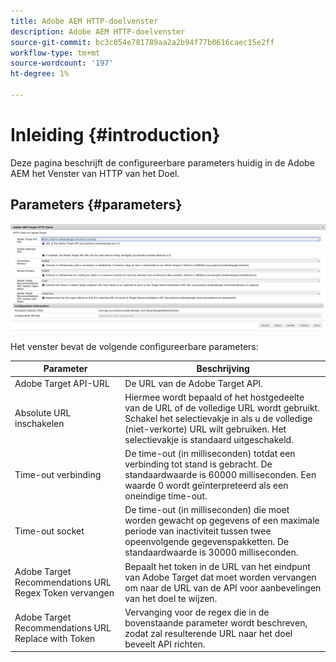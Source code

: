```yaml
---
title: Adobe AEM HTTP-doelvenster
description: Adobe AEM HTTP-doelvenster
source-git-commit: bc3c054e781789aa2a2b94f77b0616caec15e2ff
workflow-type: tm+mt
source-wordcount: '197'
ht-degree: 1%

---
```



# Inleiding {#introduction}

Deze pagina beschrijft de configureerbare parameters huidig in de Adobe AEM het Venster van HTTP van het Doel.

## Parameters {#parameters}

![ het Venster van HTTP van het Doel ](assets/httpwindow.png " Venster van HTTP van het Doel ")

Het venster bevat de volgende configureerbare parameters:

| Parameter | Beschrijving |
|---|---|
| Adobe Target API-URL | De URL van de Adobe Target API. |
| Absolute URL inschakelen | Hiermee wordt bepaald of het hostgedeelte van de URL of de volledige URL wordt gebruikt. Schakel het selectievakje in als u de volledige (niet-verkorte) URL wilt gebruiken. Het selectievakje is standaard uitgeschakeld. |
| Time-out verbinding | De time-out (in milliseconden) totdat een verbinding tot stand is gebracht. De standaardwaarde is 60000 milliseconden. Een waarde 0 wordt geïnterpreteerd als een oneindige time-out. |
| Time-out socket | De time-out (in milliseconden) die moet worden gewacht op gegevens of een maximale periode van inactiviteit tussen twee opeenvolgende gegevenspakketten. De standaardwaarde is 30000 milliseconden. |
| Adobe Target Recommendations URL Regex Token vervangen | Bepaalt het token in de URL van het eindpunt van Adobe Target dat moet worden vervangen om naar de URL van de API voor aanbevelingen van het doel te wijzen. |
| Adobe Target Recommendations URL Replace with Token | Vervanging voor de regex die in de bovenstaande parameter wordt beschreven, zodat zal resulterende URL naar het doel beveelt API richten. |
